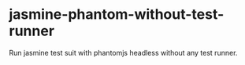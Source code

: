 # jasmine-phantom-without-test-runner

Run jasmine test suit with phantomjs headless without any test runner.
